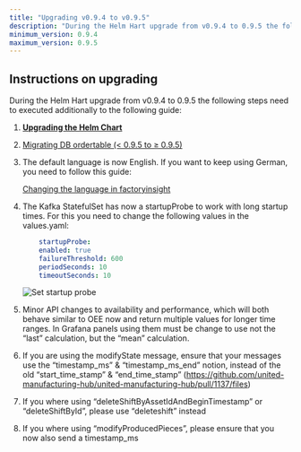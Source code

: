 ```yaml
---
title: "Upgrading v0.9.4 to v0.9.5"
description: "During the Helm Hart upgrade from v0.9.4 to 0.9.5 the following steps need to executed additionally to the following guide."
minimum_version: 0.9.4
maximum_version: 0.9.5
---
```


## Instructions on upgrading

During the Helm Hart upgrade from v0.9.4 to 0.9.5 the following steps need to executed additionally to the following guide:

1.  [**Upgrading the Helm Chart**](./upgrading-helm-chart) 
2. [Migrating DB ordertable (< 0.9.5 to ≥ 0.9.5)](./migrating-ordertable) 
3. The default language is now English. If you want to keep using German, you need to follow this guide:
    
    [Changing the language in factoryinsight](/docs/production-guides/administration/change-factoryinsight-language)
    
4. The Kafka StatefulSet has now a startupProbe to work with long startup times. For this you need to change the following values in the values.yaml:
    
    ```yaml
    	startupProbe:
        enabled: true
        failureThreshold: 600
        periodSeconds: 10
        timeoutSeconds: 10
    ```
    
    ![Set startup probe](/images/production-guide/upgrading/upgrading-from-0.9.4-to-0.9.5/setStartupProbe.png)
    
5. Minor API changes to availability and performance, which will both behave similar to OEE now and return multiple values for longer time ranges. In Grafana panels using them must be change to use not the “last” calculation, but the “mean” calculation.
6. If you are using the modifyState message, ensure that your messages use the “timestamp_ms” & “timestamp_ms_end” notion, instead of the old “start_time_stamp” & “end_time_stamp” (https://github.com/united-manufacturing-hub/united-manufacturing-hub/pull/1137/files)
7. If you where using “deleteShiftByAssetIdAndBeginTimestamp” or “deleteShiftById”, please use “deleteshift” instead
8. If you where using “modifyProducedPieces”, please ensure that you now also send a timestamp_ms
